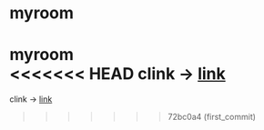 # myroom
myroom  
<<<<<<< HEAD
clink -> [link](https://qoo900.kr)
=======
clink -> [link](https://qoo900.kr)
>>>>>>> 72bc0a4 (first_commit)
